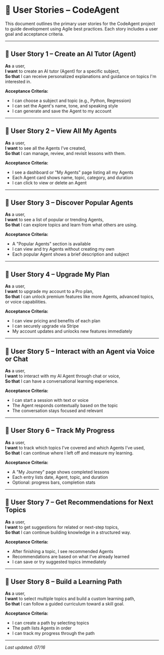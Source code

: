 # 📘 User Stories – CodeAgent

This document outlines the primary user stories for the CodeAgent project to guide development using Agile best practices. Each story includes a user goal and acceptance criteria.

---

## 👤 User Story 1 – Create an AI Tutor (Agent)

**As** a user,  
**I want** to create an AI tutor (Agent) for a specific subject,  
**So that** I can receive personalized explanations and guidance on topics I'm interested in.

**Acceptance Criteria:**
- I can choose a subject and topic (e.g., Python, Regression)
- I can set the Agent's name, tone, and speaking style
- I can generate and save the Agent to my account

---

## 👤 User Story 2 – View All My Agents

**As** a user,  
**I want** to see all the Agents I’ve created,  
**So that** I can manage, review, and revisit lessons with them.

**Acceptance Criteria:**
- I see a dashboard or "My Agents" page listing all my Agents
- Each Agent card shows name, topic, category, and duration
- I can click to view or delete an Agent

---

## 👤 User Story 3 – Discover Popular Agents

**As** a user,  
**I want** to see a list of popular or trending Agents,  
**So that** I can explore topics and learn from what others are using.

**Acceptance Criteria:**
- A "Popular Agents" section is available
- I can view and try Agents without creating my own
- Each popular Agent shows a brief description and subject

---

## 👤 User Story 4 – Upgrade My Plan

**As** a user,  
**I want** to upgrade my account to a Pro plan,  
**So that** I can unlock premium features like more Agents, advanced topics, or voice capabilities.

**Acceptance Criteria:**
- I can view pricing and benefits of each plan
- I can securely upgrade via Stripe
- My account updates and unlocks new features immediately

---

## 👤 User Story 5 – Interact with an Agent via Voice or Chat

**As** a user,  
**I want** to interact with my AI Agent through chat or voice,  
**So that** I can have a conversational learning experience.

**Acceptance Criteria:**
- I can start a session with text or voice
- The Agent responds contextually based on the topic
- The conversation stays focused and relevant

---

## 👤 User Story 6 – Track My Progress

**As** a user,  
**I want** to track which topics I’ve covered and which Agents I’ve used,  
**So that** I can continue where I left off and measure my learning.

**Acceptance Criteria:**
- A "My Journey" page shows completed lessons
- Each entry lists date, Agent, topic, and duration
- Optional: progress bars, completion stats

---

## 👤 User Story 7 – Get Recommendations for Next Topics

**As** a user,  
**I want** to get suggestions for related or next-step topics,  
**So that** I can continue building knowledge in a structured way.

**Acceptance Criteria:**
- After finishing a topic, I see recommended Agents
- Recommendations are based on what I’ve already learned
- I can save or try suggested topics immediately

---

## 👤 User Story 8 – Build a Learning Path

**As** a user,  
**I want** to select multiple topics and build a custom learning path,  
**So that** I can follow a guided curriculum toward a skill goal.

**Acceptance Criteria:**
- I can create a path by selecting topics
- The path lists Agents in order
- I can track my progress through the path

---

*Last updated: 07/16*
